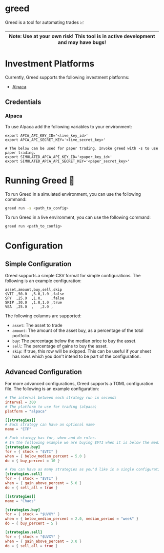 # greed

Greed is a tool for automating trades 📈

| **Note:** Use at your own risk! This tool is in active development and may have bugs! |
|---------------------------------------------------------------------------------------|

# Investment Platforms

Currently, Greed supports the following investment platforms:

* [Alpaca](https://alpaca.markets/)

## Credentials

### Alpaca

To use Alpaca add the following variables to your environment:

```env
export APCA_API_KEY_ID='<live_key_id>'
export APCA_API_SECRET_KEY='<live_secret_key>'

# The below can be used for paper trading. Invoke greed with -s to use paper trading.
export SIMULATED_APCA_API_KEY_ID='<paper_key_id>'
export SIMULATED_APCA_API_SECRET_KEY='<paper_secret_key>'
```

# Running Greed 🚀

To run Greed in a simulated environment, you can use the following command:

```bash
greed run -s <path_to_config>
```

To run Greed in a live environment, you can use the following command:

```bash
greed run <path_to_config>
```

# Configuration

## Simple Configuration

Greed supports a simple CSV format for simple configurations. The following is an example configuration:

```csv
asset,amount,buy,sell,skip
$VTI ,50.0  ,5.0,1.0 ,false
SPY  ,25.0  ,1.0,    ,false
SKIP ,30.0  ,1.0,1.0 ,true
VEA  ,25.0  ,   ,2.0 ,
```

The following columns are supported:

* `asset`: The asset to trade
* `amount`: The amount of the asset buy, as a percentage of the total portfolio.
* `buy`: The percentage below the median price to buy the asset.
* `sell`: The percentage of gains to buy the asset.
* `skip`: If true, this row will be skipped. This can be useful if your sheet has rows which you don't intend to be part
  of the configuration.

## Advanced Configuration

For more advanced configurations, Greed supports a TOML configuration file. The following is an example configuration:
```toml
# The interval between each strategy run in seconds
interval = 300
# The platform to use for trading (alpaca)
platform = "alpaca"

[[strategies]]
# Each strategy can have an optional name
name = "ETF"

# Each stategy has for, when and do rules.
# In the following example we are buying $VTI when it is below the median price by 5% and selling when the gain is above 5%
[strategies.buy]
for = { stock = "$VTI" }
when = { below_median_percent = 5.0 }
do = { buy_percent = 10 }

# You can have as many strategies as you'd like in a single configuration.
[strategies.sell]
for = { stock = "$VTI" }
when = { gain_above_percent = 5.0 }
do = { sell_all = true }

[[strategies]]
name = "Chaos"

[strategies.buy]
for = { stock = "$UVXY" }
when = { below_median_percent = 2.0, median_period = "week" }
do = { buy_percent = 5 }

[strategies.sell]
for = { stock = "$UVXY" }
when = { gain_above_percent = 3.0 }
do = { sell_all = true }
```